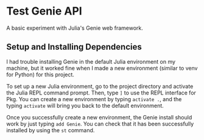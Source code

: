 # Test Genie API

A basic experiment with Julia's Genie web framework.

## Setup and Installing Dependencies

I had trouble installing Genie in the default Julia environment on my machine, but it worked fine when I made a new environment (similar to venv for Python) for this project.

To set up a new Julia environment, go to the project directory and activate the Julia REPL command prompt. Then, type `]` to use the REPL interface for Pkg. You can create a new environment by typing `activate .`, and the typing `activate` will bring you back to the default environment.

Once you successfully create a new environment, the Genie install should work by just typing `add Genie`. You can check that it has been successfully installed  by using the `st` command.

